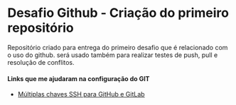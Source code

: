 # Desafio Github - Criação do primeiro repositório

Repositório criado para entrega do primeiro desafio que é relacionado com o uso do github. será usado também para realizar testes de push,  pull e resolução de conflitos.

#### Links que me ajudaram na configuração do GIT

 - [Múltiplas chaves SSH para GitHub e GitLab](https://gist.github.com/EdnilsonRobert/b4e37785e23a21d0f1eba8974032a77e)

